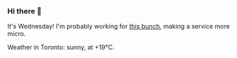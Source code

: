 ### Hi there :wave:

It's Wednesday! I'm probably working for [this bunch](https://github.com/kohofinancial), making a service more micro.

Weather in Toronto: sunny, at +19°C.
